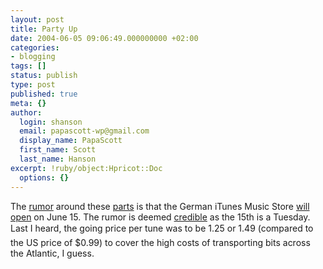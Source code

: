 ```yaml
---
layout: post
title: Party Up
date: 2004-06-05 09:06:49.000000000 +02:00
categories:
- blogging
tags: []
status: publish
type: post
published: true
meta: {}
author:
  login: shanson
  email: papascott-wp@gmail.com
  display_name: PapaScott
  first_name: Scott
  last_name: Hanson
excerpt: !ruby/object:Hpricot::Doc
  options: {}
---
```

<p>The <a href="http://vowe.net/archives/004596.html" title="vowe dot net :: iTMS in Deutschland in weniger als zwei Wochen?">rumor</a> around these <a href="http://www.heise.de/newsticker/meldung/47960" title="heise online - iTunes Music Store schon Mitte Juni in Deutschland">parts</a> is that the German iTunes Music Store <a href="http://www.fritz.de/_/interaktiv/computernews/detail_jsp/key=26824.html" title="05.06.2004 - Fritz - ComputerNews">will open</a> on June 15. The rumor is deemed <a href="http://www.industrial-technology-and-witchcraft.de/index.php?id=P5868" title="Industrial Technology & Witchcraft: Radio Fritz: iTMS-Start am 15.6. ">credible</a> as the 15th is a Tuesday. Last I heard, the going price per tune was to be 1.25 or 1.49 (compared to the US price of $0.99) to cover the high costs of transporting bits across the Atlantic, I guess.</p>
